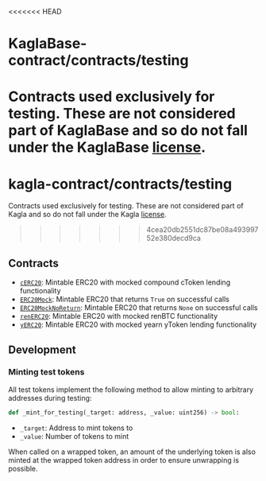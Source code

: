 <<<<<<< HEAD
# KaglaBase-contract/contracts/testing

Contracts used exclusively for testing. These are not considered part of KaglaBase and so do not fall under the KaglaBase [license](../../LICENSE).
=======
# kagla-contract/contracts/testing

Contracts used exclusively for testing. These are not considered part of Kagla and so do not fall under the Kagla [license](../../LICENSE).
>>>>>>> 4cea20db2551dc87be08a49399752e380decd9ca

## Contracts

* [`cERC20`](cERC20.vy): Mintable ERC20 with mocked compound cToken lending functionality
* [`ERC20Mock`](ERC20.vy): Mintable ERC20 that returns `True` on successful calls
* [`ERC20MockNoReturn`](ERC20LP.vy): Mintable ERC20 that returns `None` on successful calls
* [`renERC20`](renERC20.vy): Mintable ERC20 with mocked renBTC functionality
* [`yERC20`](yERC20.vy): Mintable ERC20 with mocked yearn yToken lending functionality

## Development

### Minting test tokens

All test tokens implement the following method to allow minting to arbitrary addresses during testing:

```python
def _mint_for_testing(_target: address, _value: uint256) -> bool:
```

* `_target`: Address to mint tokens to
* `_value`: Number of tokens to mint

When called on a wrapped token, an amount of the underlying token is also minted at the wrapped token address in order to ensure unwrapping is possible.
